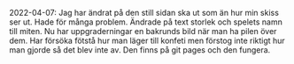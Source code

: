 

2022-04-07:
Jag har ändrat på den still sidan ska ut som än hur min skiss ser ut. Hade för många problem. Ändrade på text storlek och spelets namn till miten. Nu har uppgraderningar en bakrunds bild när man ha pilen över dem. Har försöka fötstå hur man läger till konfeti men förstog inte riktigt hur man gjorde så det blev inte av. Den finns på git pages och den fungera.